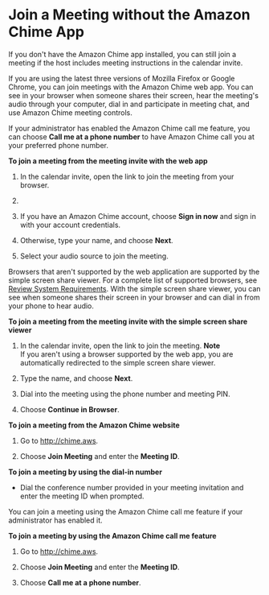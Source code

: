 # Join a Meeting without the Amazon Chime App<a name="chime-join-meeting"></a>

If you don't have the Amazon Chime app installed, you can still join a meeting if the host includes meeting instructions in the calendar invite\.

If you are using the latest three versions of Mozilla Firefox or Google Chrome, you can join meetings with the Amazon Chime web app\. You can see in your browser when someone shares their screen, hear the meeting's audio through your computer, dial in and participate in meeting chat, and use Amazon Chime meeting controls\.

If your administrator has enabled the Amazon Chime call me feature, you can choose **Call me at a phone number** to have Amazon Chime call you at your preferred phone number\.

**To join a meeting from the meeting invite with the web app**

1. In the calendar invite, open the link to join the meeting from your browser\.

1. 

   1. If you have an Amazon Chime account, choose **Sign in now** and sign in with your account credentials\.

   1. Otherwise, type your name, and choose **Next**\.

1. Select your audio source to join the meeting\. 

Browsers that aren't supported by the web application are supported by the simple screen share viewer\. For a complete list of supported browsers, see [Review System Requirements](chime-requirements.md)\. With the simple screen share viewer, you can see when someone shares their screen in your browser and can dial in from your phone to hear audio\.

**To join a meeting from the meeting invite with the simple screen share viewer**

1. In the calendar invite, open the link to join the meeting\.
**Note**  
If you aren't using a browser supported by the web app, you are automatically redirected to the simple screen share viewer\.

1. Type the name, and choose **Next**\.

1. Dial into the meeting using the phone number and meeting PIN\.

1. Choose **Continue in Browser**\.

**To join a meeting from the Amazon Chime website**

1. Go to [http://chime\.aws](http://chime.aws)\.

1. Choose **Join Meeting** and enter the **Meeting ID**\.

**To join a meeting by using the dial\-in number**
+ Dial the conference number provided in your meeting invitation and enter the meeting ID when prompted\.

You can join a meeting using the Amazon Chime call me feature if your administrator has enabled it\.

**To join a meeting by using the Amazon Chime call me feature**

1. Go to [http://chime\.aws](http://chime.aws)\.

1. Choose **Join Meeting** and enter the **Meeting ID**\.

1. Choose **Call me at a phone number**\.